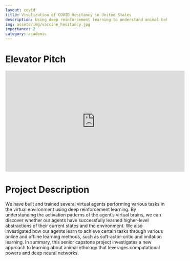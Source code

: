 ```yaml
---
layout: covid
title: Visulization of COVID Hesitancy in United States
description: Using deep reinforcement learning to understand animal behaviors
img: assets/img/vaccine_hesitancy.jpg
importance: 2
category: academic
---
```


# Elevator Pitch
<center>

<iframe width="560" height="315" src="https://www.youtube.com/embed/ZooBUuEOVzM" title="YouTube video player" frameborder="0" allow="accelerometer; autoplay; clipboard-write; encrypted-media; gyroscope; picture-in-picture" allowfullscreen></iframe>

</center>

# Project Description

We have built and trained several virtual agents performing various tasks in the virtual environment using deep reinforcement learning. By understanding the activation patterns of the agent’s virtual brains, we can discover whether our agents have successfully learned higher-level abstractions of their current states and the environment. We also investigated how our agents learn to achieve certain tasks through various online and offline learning methods, such as soft-actor-critic and imitation learning. In summary, this senior capstone project investigates a new approach to learning about animal ethology that leverages computational powers and deep neural networks. 